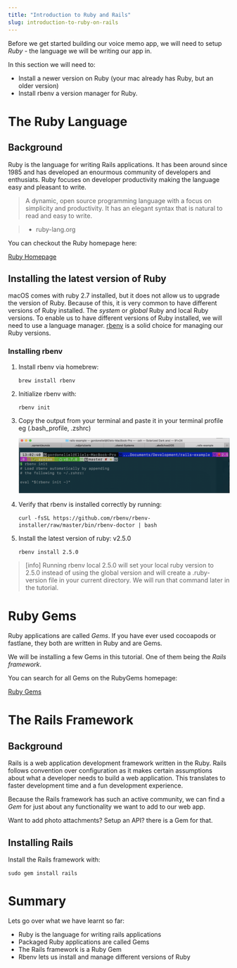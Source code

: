 ```yaml
---
title: "Introduction to Ruby and Rails"
slug: introduction-to-ruby-on-rails
---
```


Before we get started building our voice memo app, we will need to setup _Ruby_ - the language we will be writing our app in.

In this section we will need to:

- Install a newer version on Ruby (your mac already has Ruby, but an older version)
- Install rbenv a version manager for Ruby.

# The Ruby Language

## Background

Ruby is the language for writing Rails applications. It has been around since 1985 and has developed an enourmous community of developers and enthusiats. Ruby focuses on developer productivity making the language easy and pleasant to write.

> A dynamic, open source programming language with a focus on simplicity and productivity. It has an elegant syntax that is natural to read and easy to write.

> - ruby-lang.org

You can checkout the Ruby homepage here:

[Ruby Homepage](https://www.ruby-lang.org/en/)

## Installing the latest version of Ruby

macOS comes with ruby 2.7 installed, but it does not allow us to upgrade the version of Ruby. Because of this, it is very common to have different versions of Ruby installed. The _system_ or _global_ Ruby and local Ruby versions. To enable us to have different versions of Ruby installed, we will need to use a language manager. [rbenv](https://github.com/rbenv/rbenv) is a solid choice for managing our Ruby versions.

### Installing rbenv

1. Install rbenv via homebrew:

    ```shell
    brew install rbenv
    ```


2. Initialize rbenv with:

    ```shell
    rbenv init
    ```


3. Copy the output from your terminal and paste it in your terminal profile eg (.bash_profile, .zshrc)

    ![Rbenv bash](assets/rbenv-bash.png)


4. Verify that rbenv is installed correctly by running:

    ```shell
    curl -fsSL https://github.com/rbenv/rbenv-installer/raw/master/bin/rbenv-doctor | bash
    ```


5. Install the latest version of ruby: v2.5.0

    ```shell
    rbenv install 2.5.0
    ```

> [info]
> Running rbenv local 2.5.0 will set your local ruby version to 2.5.0 instead of using the global version and will create a .ruby-version file in your current directory. We will run that command later in the tutorial.

# Ruby Gems

Ruby applications are called _Gems_. If you have ever used cocoapods or fastlane, they both are written in Ruby and are Gems.

We will be installing a few Gems in this tutorial. One of them being the _Rails framework_.

You can search for all Gems on the RubyGems homepage:

[Ruby Gems](https://rubygems.org)


# The Rails Framework
## Background

Rails is a web application development framework written in the Ruby. Rails follows convention over configuration as it makes certain assumptions about what a developer needs to build a web application. This translates to faster development time and a fun development experience.

Because the Rails framework has such an active community, we can find a _Gem_ for just about any functionality we want to add to our web app.

Want to add photo attachments? Setup an API? there is a Gem for that.

## Installing Rails

Install the Rails framework with:

```shell
sudo gem install rails
```

# Summary

Lets go over what we have learnt so far:

- Ruby is the language for writing rails applications
- Packaged Ruby applications are called Gems
- The Rails framework is a Ruby Gem
- Rbenv lets us install and manage different versions of Ruby
